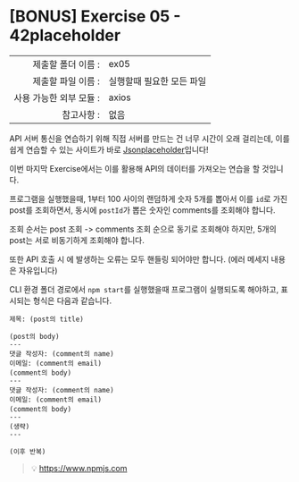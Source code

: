 # [BONUS] Exercise 05 - 42placeholder

|                      |                      |
| --------------------:| -------------------- |
|   제출할 폴더 이름 :     |  ex05                |
|   제출할 파일 이름 :     |  실행할때 필요한 모든 파일 |
|   사용 가능한 외부 모듈 : |  axios               |
|   참고사항 :           |  없음                 |

API 서버 통신을 연습하기 위해 직접 서버를 만드는 건 너무 시간이 오래 걸리는데, 이를 쉽게 연습할 수 있는 사이트가 바로 [Jsonplaceholder](https://jsonplaceholder.typicode.com/)입니다!

이번 마지막 Exercise에서는 이를 활용해 API의 데이터를 가져오는 연습을 할 것입니다.

프로그램을 실행했을때, 1부터 100 사이의 랜덤하게 숫자 5개를 뽑아서 이를 `id`로 가진 post를 조회하면서, 동시에 `postId`가 뽑은 숫자인 comments를 조회해야 합니다.

조회 순서는 post 조회 -> comments 조회 순으로 동기로 조회해야 하지만, 5개의 post는 서로 비동기하게 조회해야 합니다.

또한 API 호출 시 에 발생하는 오류는 모두 핸들링 되어야만 합니다. (에러 메세지 내용은 자유입니다)

CLI 환경 폴더 경로에서 `npm start`를 실행했을때 프로그램이 실행되도록 해야하고, 표시되는 형식은 다음과 같습니다.

```
제목: (post의 title)

(post의 body)
---
댓글 작성자: (comment의 name)
이메일: (comment의 email)
(comment의 body)
---
댓글 작성자: (comment의 name)
이메일: (comment의 email)
(comment의 body)
---
(생략)
---

(이후 반복)
```

> 💡 https://www.npmjs.com
